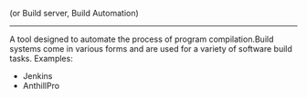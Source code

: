(or Build server, Build Automation)
___
A tool designed to automate the process of program compilation.Build systems come in various forms and are used for a variety of software build tasks.
Examples:
- Jenkins
- AnthillPro